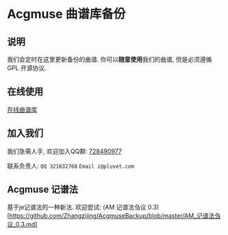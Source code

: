 # Acgmuse 曲谱库备份

## 说明

我们会定时在这里更新备份的曲谱. 你可以**随意使用**我们的曲谱, 但是必须遵循 GPL 开源协议.

## 在线使用

[在线曲谱库](http://lite.acgmuse.com/#/welcome)

## 加入我们

我们急需人手, 欢迎加入QQ群: [728490977](https://jq.qq.com/?_wv=1027&k=5EuyfHv)

联系负责人: `QQ 321632768` `Email i@pluvet.com`

## Acgmuse 记谱法

基于je记谱法的一种新法. 欢迎尝试: (AM 记谱法刍议 0.3)[https://github.com/Zhangzijing/AcgmuseBackup/blob/master/AM_记谱法刍议_0.3.md]
